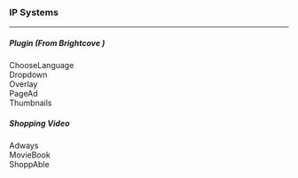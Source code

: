 ### IP Systems ###  
***

##### Plugin  (From Brightcove ) ##### 
ChooseLanguage  
Dropdown  
Overlay  
PageAd  
Thumbnails

##### Shopping Video  ##### 
Adways  
MovieBook  
ShoppAble

